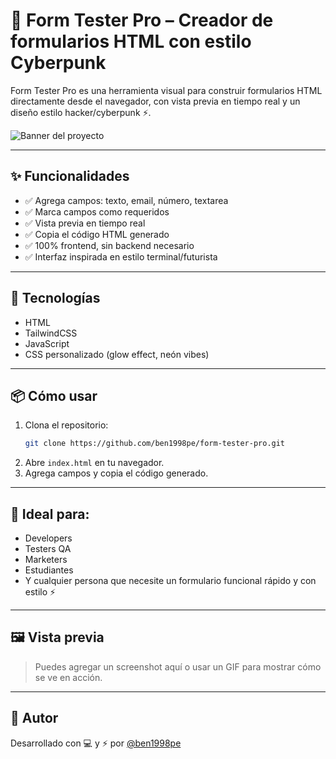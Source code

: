 
# 🧪 Form Tester Pro – Creador de formularios HTML con estilo Cyberpunk

Form Tester Pro es una herramienta visual para construir formularios HTML directamente desde el navegador, con vista previa en tiempo real y un diseño estilo hacker/cyberpunk ⚡.

![Banner del proyecto](preview.png)

---

## ✨ Funcionalidades

- ✅ Agrega campos: texto, email, número, textarea
- ✅ Marca campos como requeridos
- ✅ Vista previa en tiempo real
- ✅ Copia el código HTML generado
- ✅ 100% frontend, sin backend necesario
- ✅ Interfaz inspirada en estilo terminal/futurista

---

## 🚀 Tecnologías

- HTML
- TailwindCSS
- JavaScript
- CSS personalizado (glow effect, neón vibes)

---

## 📦 Cómo usar

1. Clona el repositorio:
   ```bash
   git clone https://github.com/ben1998pe/form-tester-pro.git
   ```
2. Abre `index.html` en tu navegador.
3. Agrega campos y copia el código generado.

---

## 🧠 Ideal para:
- Developers
- Testers QA
- Marketers
- Estudiantes
- Y cualquier persona que necesite un formulario funcional rápido y con estilo ⚡

---

## 🖼️ Vista previa

> Puedes agregar un screenshot aquí o usar un GIF para mostrar cómo se ve en acción.

---

## 🧪 Autor

Desarrollado con 💻 y ⚡ por [@ben1998pe](https://github.com/ben1998pe)
